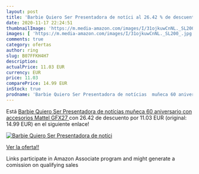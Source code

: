 ```yaml
---
layout: post
title: 'Barbie Quiero Ser Presentadora de notíci al 26.42 % de descuento'
date: 2020-11-17 22:24:51
thumbnailImage: 'https://m.media-amazon.com/images/I/31ojkuwCnNL._SL200_.jpg'
images: [ 'https://m.media-amazon.com/images/I/31ojkuwCnNL._SL200_.jpg' ]
comments: true
category: ofertas
author: ring
slug: B07FFKH4H7
description:
actualPrice: 11.03 EUR
currency: EUR
price: 11.03
comparePrice: 14.99 EUR
inStock: true
prodname: 'Barbie Quiero Ser Presentadora de notícias  muñeca 60 aniversario con accesorios  Mattel GFX27 '
---
```


Está [Barbie Quiero Ser Presentadora de notícias  muñeca 60 aniversario con accesorios  Mattel GFX27 ](https://www.amazon.es/dp/B07FFKH4H7/?tag=tolees-21) con 26.42 de descuento por 11.03 EUR (original: 14.99 EUR) en el siguiente enlace!

[![Barbie Quiero Ser Presentadora de notíci](https://m.media-amazon.com/images/I/31ojkuwCnNL._SL200_.jpg)](https://www.amazon.es/dp/B07FFKH4H7/?tag=tolees-21)

[Ver la oferta!!](https://www.amazon.es/dp/B07FFKH4H7/?tag=tolees-21)

Links participate in Amazon Associate program and might generate a comission on qualifying sales


